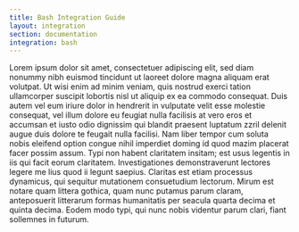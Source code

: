 ```yaml
---
title: Bash Integration Guide
layout: integration
section: documentation
integration: bash
---
```


Lorem ipsum dolor sit amet, consectetuer adipiscing elit, sed diam
nonummy nibh euismod tincidunt ut laoreet dolore magna aliquam erat
volutpat. Ut wisi enim ad minim veniam, quis nostrud exerci tation
ullamcorper suscipit lobortis nisl ut aliquip ex ea commodo consequat. Duis
autem vel eum iriure dolor in hendrerit in vulputate velit esse molestie
consequat, vel illum dolore eu feugiat nulla facilisis at vero eros et
accumsan et iusto odio dignissim qui blandit praesent luptatum zzril delenit
augue duis dolore te feugait nulla facilisi. Nam liber tempor cum soluta
nobis eleifend option congue nihil imperdiet doming id quod mazim placerat
facer possim assum. Typi non habent claritatem insitam; est usus legentis in
iis qui facit eorum claritatem. Investigationes demonstraverunt lectores
legere me lius quod ii legunt saepius. Claritas est etiam processus
dynamicus, qui sequitur mutationem consuetudium lectorum. Mirum est notare
quam littera gothica, quam nunc putamus parum claram, anteposuerit
litterarum formas humanitatis per seacula quarta decima et quinta decima.
Eodem modo typi, qui nunc nobis videntur parum clari, fiant sollemnes in
futurum.

